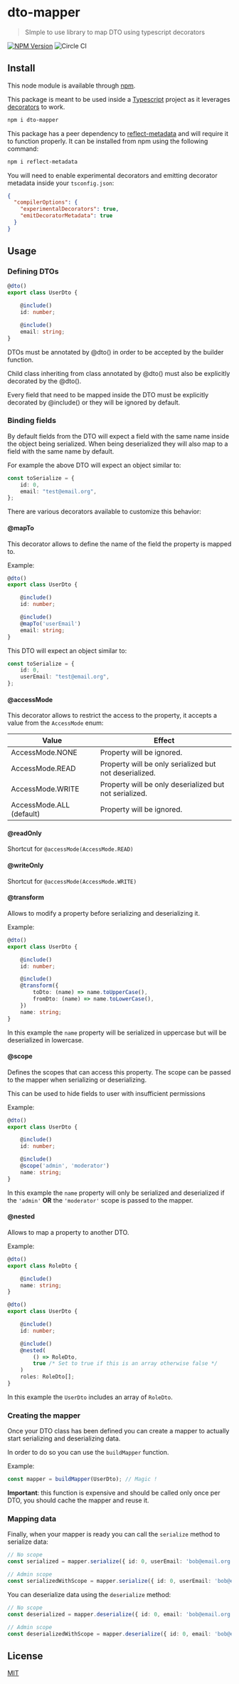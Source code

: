 # dto-mapper

> SImple to use library to map DTO using typescript decorators

[![NPM Version][npm-image]][npm-url]
![Circle CI][circleci-image]

## Install

This node module is available through [npm](https://www.npmjs.com/package/dto-mapper).

This package is meant to be used inside a [Typescript](https://www.typescriptlang.org/) project as it
leverages [decorators](https://www.typescriptlang.org/docs/handbook/decorators.html#decorators) to work.

```bash
npm i dto-mapper
```

This package has a peer dependency to [reflect-metadata](https://www.npmjs.com/package/reflect-metadata) and will
require it to function properly. It can be installed from npm using the following command:

```bash
npm i reflect-metadata
```

You will need to enable experimental decorators and emitting decorator metadata inside your ```tsconfig.json```:

```json
{
  "compilerOptions": {
    "experimentalDecorators": true,
    "emitDecoratorMetadata": true
  }
}
```

## Usage

### Defining DTOs

```typescript
@dto()
export class UserDto {

    @include()
    id: number;

    @include()
    email: string;
}
```

DTOs must be annotated by @dto() in order to be accepted by the builder function.

Child class inheriting from class annotated by @dto() must also be explicitly decorated by the @dto().

Every field that need to be mapped inside the DTO must be explicitly decorated by @include() or they will be ignored by
default.

### Binding fields

By default fields from the DTO will expect a field with the same name inside the object being serialized. When being
deserialized they will also map to a field with the same name by default.

For example the above DTO will expect an object similar to:

```typescript
const toSerialize = {
    id: 0,
    email: "test@email.org",
};
```

There are various decorators available to customize this behavior:

#### @mapTo

This decorator allows to define the name of the field the property is mapped to.

Example:

```typescript
@dto()
export class UserDto {

    @include()
    id: number;

    @include()
    @mapTo('userEmail')
    email: string;
}
```

This DTO will expect an object similar to:

```typescript
const toSerialize = {
    id: 0,
    userEmail: "test@email.org",
};
```

#### @accessMode

This decorator allows to restrict the access to the property, it accepts a value from the ```AccessMode``` enum:

| Value | Effect |
| ----- | ------ |
| AccessMode.NONE | Property will be ignored. |
| AccessMode.READ | Property will be only serialized but not deserialized. |
| AccessMode.WRITE | Property will be only deserialized but not serialized. |
| AccessMode.ALL (default) | Property will be ignored. |

#### @readOnly

Shortcut for ```@accessMode(AccessMode.READ)```

#### @writeOnly

Shortcut for ```@accessMode(AccessMode.WRITE)```

#### @transform

Allows to modify a property before serializing and deserializing it.

Example:

```typescript
@dto()
export class UserDto {

    @include()
    id: number;

    @include()
    @transform({
        toDto: (name) => name.toUpperCase(),
        fromDto: (name) => name.toLowerCase(),
    })
    name: string;
}
```

In this example the ```name``` property will be serialized in uppercase but will be deserialized in lowercase.

#### @scope

Defines the scopes that can access this property. The scope can be passed to the mapper when serializing or
deserializing.

This can be used to hide fields to user with insufficient permissions

Example:

```typescript
@dto()
export class UserDto {

    @include()
    id: number;

    @include()
    @scope('admin', 'moderator')
    name: string;
}
```

In this example the ```name``` property will only be serialized and deserialized if the ```'admin'``` **OR**
the ```'moderator'``` scope is passed to the mapper.

#### @nested

Allows to map a property to another DTO.

Example:

```typescript
@dto()
export class RoleDto {

    @include()
    name: string;
}

@dto()
export class UserDto {

    @include()
    id: number;

    @include()
    @nested(
        () => RoleDto,
        true /* Set to true if this is an array otherwise false */
    )
    roles: RoleDto[];
}
```

In this example the ```UserDto``` includes an array of ```RoleDto```.

### Creating the mapper

Once your DTO class has been defined you can create a mapper to actually start serializing and deserializing data.

In order to do so you can use the ```buildMapper``` function.

Example:

```typescript
const mapper = buildMapper(UserDto); // Magic !
```

**Important**: this function is expensive and should be called only once per DTO, you should cache the mapper and reuse it.

### Mapping data

Finally, when your mapper is ready you can call the ```serialize``` method to serialize data:

```typescript
// No scope
const serialized = mapper.serialize({ id: 0, userEmail: 'bob@email.org' });

// Admin scope
const serializedWithScope = mapper.serialize({ id: 0, userEmail: 'bob@email.org' }, 'admin');
```

You can deserialize data using the ```deserialize``` method:

```typescript
// No scope
const deserialized = mapper.deserialize({ id: 0, email: 'bob@email.org' });

// Admin scope
const deserializedWithScope = mapper.deserialize({ id: 0, email: 'bob@email.org' }, 'admin');
```

## License

[MIT](http://vjpr.mit-license.org)

[npm-image]: https://img.shields.io/npm/v/dto-mapper.svg

[npm-url]: https://npmjs.org/package/dto-mapper

[circleci-image]: https://img.shields.io/circleci/build/github/Bassintag/dto-mapper/master?token=297ccde7a4878b59607a44917180da16eb1e307a
